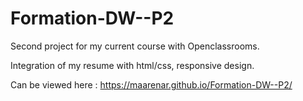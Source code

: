 # Formation-DW--P2

Second project for my current course with Openclassrooms.

Integration of my resume with html/css, responsive design. 

Can be viewed here : https://maarenar.github.io/Formation-DW--P2/

